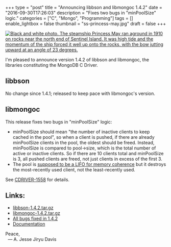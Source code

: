 +++
type = "post"
title = "Announcing libbson and libmongoc 1.4.2"
date = "2016-09-30T17:26:03"
description = "Fixes two bugs in \"minPoolSize\" logic."
categories = ["C", "Mongo", "Programming"]
tags = []
enable_lightbox = false
thumbnail = "ss-princess-may.jpg"
draft = false
+++

<p><a href="https://en.wikipedia.org/wiki/Princess_May_(steamship)"><img alt="Black and white photo. The steamship Princess May ran aground in 1910 on rocks near the north end of Sentinel Island. It was high tide and the momentum of the ship forced it well up onto the rocks, with the bow jutting upward at an angle of 23 degrees." src="ss-princess-may.jpg" /></a></p>
<p>I'm pleased to announce version 1.4.2 of libbson and libmongoc,
the libraries constituting the MongoDB C Driver.</p>
<h2 id="libbson">libbson</h2>
<p>No change since 1.4.1; released to keep pace with libmongoc's version.</p>
<h2 id="libmongoc">libmongoc</h2>
<p>This release fixes two bugs in
"minPoolSize" logic:</p>
<ul>
<li>minPoolSize should mean "the number of inactive clients to keep cached in the pool", so when a client is pushed, if there are already minPoolSize clients in the pool, the oldest should be freed. Instead, minPoolSize is compared to pool-&gt;size, which is the total number of active or inactive clients. So if there are 10 clients total and minPoolSize is 3, all pushed clients are freed, not just clients in excess of the first 3.</li>
<li>The pool is <a href="https://jira.mongodb.org/browse/CDRIVER-1196">supposed to be a LIFO for memory coherence</a> but it destroys the most-recently used client, not the least-recently used.</li>
</ul>
<p>See <a href="https://jira.mongodb.org/browse/CDRIVER-1558">CDRIVER-1558</a> for details.</p>
<h2 id="links">Links:</h2>
<ul>
<li><a href="https://github.com/mongodb/libbson/releases/download/1.4.2/libbson-1.4.2.tar.gz">libbson-1.4.2.tar.gz</a></li>
<li><a href="https://github.com/mongodb/mongo-c-driver/releases/download/1.4.2/mongo-c-driver-1.4.2.tar.gz">libmongoc-1.4.2.tar.gz</a></li>
<li><a href="https://jira.mongodb.org/issues/?jql=project%20%3D%20CDRIVER%20AND%20fixVersion%20%3D%201.4.2%20ORDER%20BY%20due%20ASC%2C%20priority%20DESC%2C%20created%20ASC">All bugs fixed in 1.4.2</a></li>
<li><a href="http://mongoc.org/">Documentation</a></li>
</ul>
<p>Peace,<br />
&nbsp;&nbsp;&mdash; A. Jesse Jiryu Davis</p>
    
